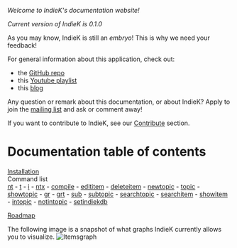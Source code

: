 *Welcome to IndieK's documentation website!*

_Current version of IndieK is 0.1.0_

As you may know, IndieK is still an _embryo_! This is why we need your feedback! 

For general information about this application, check out:
- the [GitHub repo](https://github.com/aernesto/IndieK)
- this [Youtube playlist](https://www.youtube.com/watch?v=XSA4KEFhVLk&list=PLJhmxsk-_V30bt1XSgXav3dLp0qyEegnD)
- this [blog](https://adrianblogtech.wordpress.com/)

Any question or remark about this documentation, or about IndieK? Apply to join the [mailing list](https://groups.google.com/forum/#!forum/indiek) and ask or comment away!

If you want to contribute to IndieK, see our [Contribute](https://github.com/aernesto/IndieK/blob/master/README.md#contribute) section.

# Documentation table of contents

[Installation](/installation.md)  
Command list  
    [nt](/nt.md)
    - [t](/t.md)
    - [i](/i.md)
    - [ntx](/ntx.md)
    - [compile](/compile.md)
    - [edititem](/edititem.md)
    - [deleteitem](/deleteitem.md)
    - [newtopic](/newtopic.md)
    - [topic](/topic.md)
    - [showtopic](/showtopic.md)
    - [gr](/gr.md)
    - [grt](/grt.md)
    - [sub](/sub.md)
    - [subtopic](/subtopic.md)
    - [searchtopic](/searchtopic.md)
    - [searchitem](/searchitem.md)
    - [showitem](/showitem.md)
    - [intopic](/intopic.md)
    - [notintopic](/notintopic.md)
    - [setindiekdb](/setindiekdb.md)
    
[Roadmap](/roadmap.md)

The following image is a snapshot of what graphs IndieK currently allows you to visualize.
![Itemsgraph](/images/my_first_topic.png)
